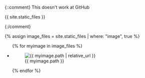 {::comment}
This doesn't work at GitHub

{{ site.static_files }}

{:/comment}

{% assign image_files = site.static_files | where: "image", true %}

<ul class="photo-gallery">
  {% for myimage in image_files %}
    <li>
    <figure>
      <img src="{{ myimage.path | relative_url }}" alt="{{ myimage.path | relative_url }}">
      <figcaption>{{ myimage.path }}</figcaption>
    </figure>
    </li>
  {% endfor %}
</ul>

